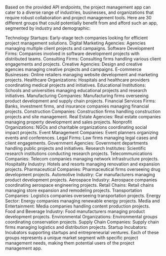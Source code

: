 Based on the provided API endpoints, the project management app can cater to a diverse range of industries, businesses, and organizations that require robust collaboration and project management tools. Here are 30 different groups that could potentially benefit from and afford such an app, segmented by industry and demographic:

Technology Startups: Early-stage tech companies looking for efficient project management solutions.
Digital Marketing Agencies: Agencies managing multiple client projects and campaigns.
Software Development Firms: Companies involved in software development projects with distributed teams.
Consulting Firms: Consulting firms handling various client engagements and projects.
Creative Agencies: Design and creative agencies managing creative projects and campaigns.
E-commerce Businesses: Online retailers managing website development and marketing projects.
Healthcare Organizations: Hospitals and healthcare providers coordinating medical projects and initiatives.
Educational Institutions: Schools and universities managing educational projects and research initiatives.
Manufacturing Companies: Manufacturing firms overseeing product development and supply chain projects.
Financial Services Firms: Banks, investment firms, and insurance companies managing financial projects.
Construction Companies: Construction firms handling construction projects and site management.
Real Estate Agencies: Real estate companies managing property development and sales projects.
Nonprofit Organizations: NGOs and charitable organizations coordinating social impact projects.
Event Management Companies: Event planners organizing events and conferences.
Legal Firms: Law firms managing legal cases and client engagements.
Government Agencies: Government departments handling public projects and initiatives.
Research Institutes: Scientific research institutions conducting research projects.
Telecommunications Companies: Telecom companies managing network infrastructure projects.
Hospitality Industry: Hotels and resorts managing renovation and expansion projects.
Pharmaceutical Companies: Pharmaceutical firms overseeing drug development projects.
Automotive Industry: Car manufacturers managing product development projects.
Aerospace Industry: Aerospace companies coordinating aerospace engineering projects.
Retail Chains: Retail chains managing store expansion and remodeling projects.
Transportation Companies: Logistics companies overseeing transportation projects.
Energy Sector: Energy companies managing renewable energy projects.
Media and Entertainment: Media companies handling content production projects.
Food and Beverage Industry: Food manufacturers managing product development projects.
Environmental Organizations: Environmental groups coordinating conservation projects.
Supply Chain Companies: Supply chain firms managing logistics and distribution projects.
Startup Incubators: Incubators supporting startups and entrepreneurial ventures.
Each of these groups represents a unique market segment with specific project management needs, making them potential users of the project management app.





